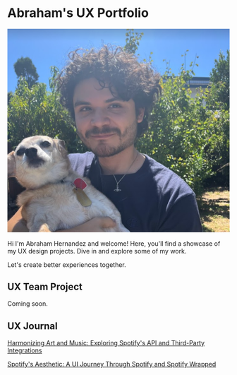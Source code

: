 # Abraham's UX Portfolio

![A photo of Abe](/assets/abeskiss.png)

Hi I'm Abraham Hernandez and welcome! Here, you'll find a showcase of my UX design projects. Dive in and explore some of my work.

Let's create better experiences together.

## UX Team Project

Coming soon.

## UX Journal

[Harmonizing Art and Music: Exploring Spotify's API and Third-Party Integrations](j01/)

[Spotify's Aesthetic: A UI Journey Through Spotify and Spotify Wrapped](j02/)
